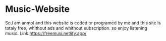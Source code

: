 # Music-Website
So,I am anmol and this website is coded or programed by me and this site is totaly free, whithout ads and whithout subscription. so enjoy listening music. Link:https://freemusi.netlify.app/
